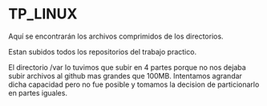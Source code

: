 # TP_LINUX
Aquí se encontrarán los archivos comprimidos de los directorios.

Estan subidos todos los repositorios del trabajo practico.

El directorio /var lo tuvimos que subir en 4 partes porque no nos dejaba subir archivos al github mas grandes que 100MB. Intentamos agrandar dicha capacidad pero no fue posible
y tomamos la decision de particionarlo en partes iguales.

